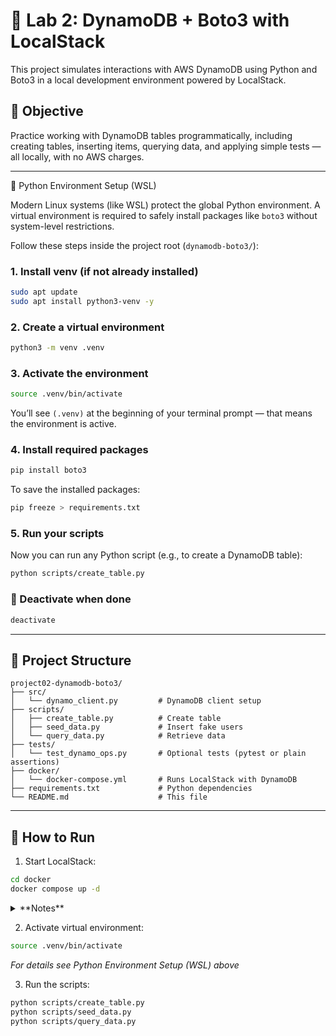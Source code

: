 # 🧪 Lab 2: DynamoDB + Boto3 with LocalStack

This project simulates interactions with AWS DynamoDB using Python and Boto3 in a local development environment powered by LocalStack.

## 🎯 Objective

Practice working with DynamoDB tables programmatically, including creating tables, inserting items, querying data, and applying simple tests — all locally, with no AWS charges.

---

🧰 Python Environment Setup (WSL)

Modern Linux systems (like WSL) protect the global Python environment. A virtual environment is required to safely install packages like `boto3` without system-level restrictions.

Follow these steps inside the project root (`dynamodb-boto3/`):

### 1. Install venv (if not already installed)

```bash
sudo apt update
sudo apt install python3-venv -y
````

### 2. Create a virtual environment

```bash
python3 -m venv .venv
```

### 3. Activate the environment

```bash
source .venv/bin/activate
```

You’ll see `(.venv)` at the beginning of your terminal prompt — that means the environment is active.

### 4. Install required packages

```bash
pip install boto3
```

To save the installed packages:

```bash
pip freeze > requirements.txt
```

### 5. Run your scripts

Now you can run any Python script (e.g., to create a DynamoDB table):

```bash
python scripts/create_table.py
```

### 🔄 Deactivate when done

```bash
deactivate
```

---

## 📁 Project Structure

```
project02-dynamodb-boto3/
├── src/
│   └── dynamo_client.py         # DynamoDB client setup
├── scripts/
│   ├── create_table.py          # Create table
│   ├── seed_data.py             # Insert fake users
│   └── query_data.py            # Retrieve data
├── tests/
│   └── test_dynamo_ops.py       # Optional tests (pytest or plain assertions)
├── docker/
│   └── docker-compose.yml       # Runs LocalStack with DynamoDB
├── requirements.txt             # Python dependencies
└── README.md                    # This file
```

---

## 🚀 How to Run

1. Start LocalStack:

```bash
cd docker
docker compose up -d
```

<details>
<summary>**Notes**</summary>

docker-compose uses a YAML file (docker-compose.yml) to define services and environment variables.

This lets you specify exactly which AWS services to start (SERVICES=dynamodb).

You can easily add or remove services without changing the command.

Using -d (detached mode) runs the container in the background, so your terminal is free.
</details>

2. Activate virtual environment:

```bash
source .venv/bin/activate
```

*For details see Python Environment Setup (WSL) above*

3. Run the scripts:

```bash
python scripts/create_table.py
python scripts/seed_data.py
python scripts/query_data.py
```

